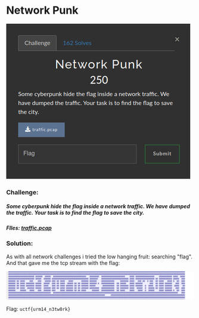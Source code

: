 # Network Punk
![challenge](challenge.png)
### Challenge:
##### Some cyberpunk hide the flag inside a network traffic. We have dumped the traffic. Your task is to find the flag to save the city.
##### FIles: [traffic.pcap](traffic.pcap)

### Solution:
As with all network challenges i tried the low hanging fruit: searching "flag".
And that gave me the tcp stream with the flag:

![challenge2](challenge2.png)

Flag: ```uctf{urm14_n3tw0rk}```
